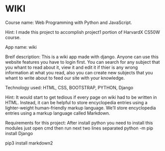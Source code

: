 # WIKI

Course name: Web Programming with Python and JavaScript.

Hint: I made this project to accomplish project1 portion of HarvardX CS50W course.

App name: wiki

Breif description: This is a wiki app made with django. Anyone can use this website features you have to login first. You can search for any subject that you whant to read about it, view it and edit it if thier is any wrong information at what you read, also you can create new subjects that you whant to write about to feed our site with your knowledge.

Technology used: HTML, CSS, BOOTSTRAP, PYTHON, Django

Hint: It would start to get tedious if every page on wiki had to be written in HTML. Instead, it can be helpful to store encyclopedia entries using a lighter-weight human-friendly markup language. We’ll store encyclopedia entries using a markup language called Markdown.

Requirements for this project:
After install python you need to install this modules just open cmd then run next two lines separated
python -m pip install Django

pip3 install markdown2
